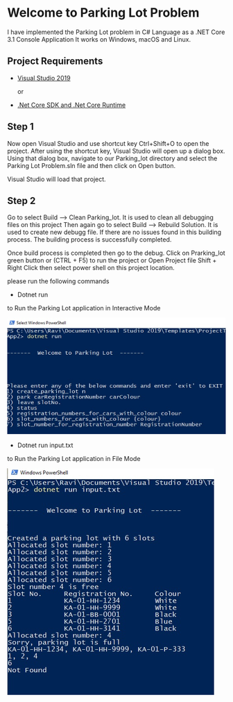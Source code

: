 # Welcome to Parking Lot Problem
I have implemented the Parking Lot problem in C# Language as a .NET Core 3.1 Console Application
It works on Windows, macOS and Linux.
## Project Requirements
* [Visual Studio 2019](https://visualstudio.microsoft.com/downloads/) 
  
  or
* [.Net Core SDK and .Net Core Runtime](https://dotnet.microsoft.com/download)
## Step 1
  Now open Visual Studio  and use shortcut key Ctrl+Shift+O to open the project. After using the shortcut key, Visual Studio will open up a dialog box. Using that dialog box, navigate to our Parking_lot  directory and select the Parking Lot Problem.sln file and then click on Open button.
  
  Visual Studio will load that project. 
## Step 2
Go to select Build --> Clean Parking_lot. It is used to clean all debugging files on this project
Then again go to select Build --> Rebuild Solution. It is used to create new debugg file.
If there are no issues found in this building process. The building process is successfully completed.

  Once build process is completed then go to the debug. Click on Prarking_lot green button or (CTRL + F5) to run the project or Open Project file Shift + Right Click then select power shell on this project location.
  
please run the following commands 

* <dl>
  <dt>Dotnet run</dt>
</dl> to Run the Parking Lot application in Interactive Mode

![alt text](https://github.com/Ravishankarpi/Parking/blob/master/ConsoleApp2/1.jpg "Logo Title Text 1" )
 
* <dl>
  <dt>Dotnet run input.txt</dt>
</dl> to Run the Parking Lot application in File Mode

![alt text](https://github.com/Ravishankarpi/Parking/blob/master/ConsoleApp2/2.jpg "Logo Title Text 2 ")


